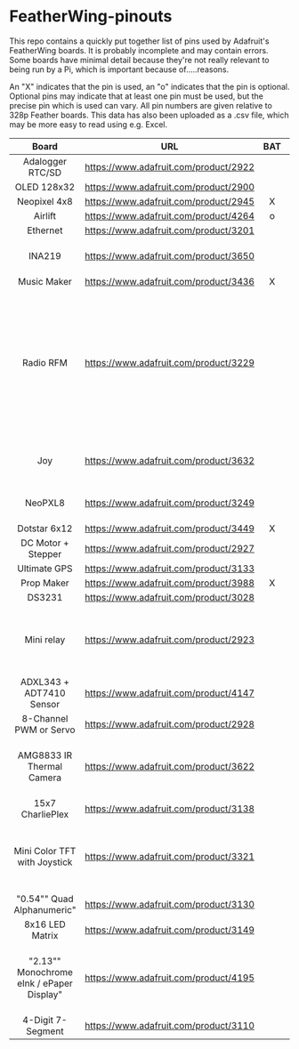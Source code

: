# FeatherWing-pinouts
This repo contains a quickly put together list of pins used by Adafruit's FeatherWing boards.  It is probably incomplete and may contain errors.  Some boards have minimal detail because they're not really relevant to being run by a Pi, which is important because of.....reasons.

An "X" indicates that the pin is used, an "o" indicates that the pin is optional.  Optional pins may indicate that at least one pin must be used, but the precise pin which is used can vary.  All pin numbers are given relative to 328p Feather boards.  This data has also been uploaded as a .csv file, which may be more easy to read using e.g. Excel.

|Board|URL|BAT|EN|USB|4|3|2|10|9|6|5|SCL|SDA|RST|3V|Aref|GND|A0|A1|A2|A3|A4|A5|A6|A7|SCK|MOSI|MISO|RX|TX|7|Notes|
|:-:|:-:|:-:|:-:|:-:|:-:|:-:|:-:|:-:|:-:|:-:|:-:|:-:|:-:|:-:|:-:|:-:|:-:|:-:|:-:|:-:|:-:|:-:|:-:|:-:|:-:|:-:|:-:|:-:|:-:|:-:|:-:|:-:|
|Adalogger RTC/SD|https://www.adafruit.com/product/2922|||||||X||||X|X||X||X|||||||||X|X|X|||||
|OLED 128x32|https://www.adafruit.com/product/2900||||||||X|X|X|X|X||X||X||||||||||||||||
|Neopixel 4x8|https://www.adafruit.com/product/2945|X||X| o| o| o| o| o|X| o| o| o||||X| o| o| o| o| o| o| o| o| o| o| o| o| o| o||
|Airlift|https://www.adafruit.com/product/4264| o|X|X|X|X|X| o|||||||X||X|||||||||X|X|X| o| o|||
|Ethernet|https://www.adafruit.com/product/3201|||||||X|||||||X||X|||||||||X|X|X|||||
|INA219|https://www.adafruit.com/product/3650|||||||||||X|X||X||X|||||||||||||||Pinout not explicitly stated|
|Music Maker|https://www.adafruit.com/product/3436|X||X||||X|X|X|X|||X|X||X|||||||||X|X|X||X|||
|Radio RFM|https://www.adafruit.com/product/3229|||| o| o|||||||||X||X| o| o| o| o| o| o| o||X|X|X||||Data pins are flexible depending on interrupts on the chip  3 required.  Power not explicitly noted  presumably 3v3 and GND?|
|Joy|https://www.adafruit.com/product/3632|||| o| o| o| o| o| o| o|X|X||X||X|||||||||||||||Interrupt pin optional  one needed|
|NeoPXL8|https://www.adafruit.com/product/3249|||||||||||||||||||||||||||||||Not relevant for the Pi?|
|Dotstar 6x12|https://www.adafruit.com/product/3449|X|X|X|X||X| o| o| o| o||||||X| o| o| o| o| o| o||| o| o||||||
|DC Motor + Stepper |https://www.adafruit.com/product/2927|||||||||||X|X||X||X||||||||||||||||
|Ultimate GPS|https://www.adafruit.com/product/3133|||||||||||||X|X||X||||||||||||X|X|||
|Prop Maker|https://www.adafruit.com/product/3988|X|X|X|X|X|X|X|X|X|X|X|X|X|X||X| o|||||||||||||||
|DS3231|https://www.adafruit.com/product/3028|||||||||||X|X|X|X||X||||||||||||||||
|Mini relay|https://www.adafruit.com/product/2923|||| o| o| o| o| o| o| o| o| o||X||X| o| o| o| o| o| o| o| o| o| o| o| o| o| o|Requires 1 (non latching) or 2 (latching) pins  all optional|
|ADXL343 + ADT7410 Sensor|https://www.adafruit.com/product/4147|||||||||||X|X||X||X|||||||||||||||Pinout not specified  guessed.|
|8-Channel PWM or Servo|https://www.adafruit.com/product/2928|||||||||||X|X||X||X||||||||||||||||
|AMG8833 IR Thermal Camera|https://www.adafruit.com/product/3622|||| o| o| o| o| o| o| o|X|X||X||X| o| o| o| o| o| o| o| o| o| o| o| o| o| o|Not explicit  but interrupt can go anywhere?|
|15x7 CharliePlex|https://www.adafruit.com/product/3138|||||||||||X|X||X||X||||||||||||||||
|Mini Color TFT with Joystick|https://www.adafruit.com/product/3321||||| o| o| o| o|X|X|||||||||||||||X|X|||||6 and 5 can optionally be reqired to optional pins|
|"0.54"" Quad Alphanumeric"|https://www.adafruit.com/product/3130|||||||||||X|X||X||X||||||||||||||||
|8x16 LED Matrix|https://www.adafruit.com/product/3149|||||||||||X|X||X||X||||||||||||||||
|"2.13"" Monochrome eInk / ePaper Display"|https://www.adafruit.com/product/4195|||||||X|X|X|X|||X|X||X|||||||||X|X|X||||Possibly not relevant to the Pi given the way it plugs in?|
|4-Digit 7-Segment |https://www.adafruit.com/product/3110|||||||||||X|X||X||X||||||||||||||||

